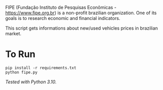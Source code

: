 FIPE (Fundação Instituto de Pesquisas Econômicas - https://www.fipe.org.br) is a non-profit brazilian organization.
One of its goals is to research economic and financial indicators.

This script gets informations about new/used vehicles prices in brazilian market.

# To Run
```
pip install -r requirements.txt
python fipe.py
```

*Tested with Python 3.10.*
